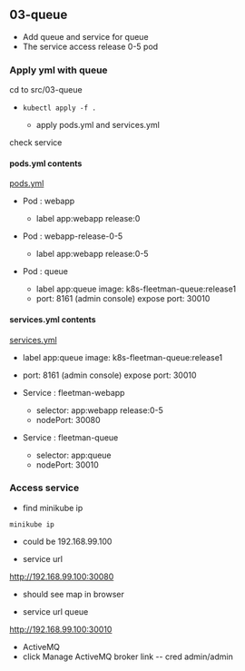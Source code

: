 ## 03-queue 

* Add queue and service for queue
* The service access release 0-5 pod

### Apply yml with queue
cd to src/03-queue

* `kubectl apply -f .`

  - apply pods.yml and services.yml

check service

#### pods.yml contents
[pods.yml](file:pods.yml)

- Pod : webapp 
  - label app:webapp release:0

- Pod : webapp-release-0-5 
  - label app:webapp release:0-5


- Pod : queue
  - label app:queue  image: k8s-fleetman-queue:release1
  - port: 8161 (admin console) expose port: 30010
    

#### services.yml contents
[services.yml](file:services.yml)

  - label app:queue  image: k8s-fleetman-queue:release1
  - port: 8161 (admin console) expose port: 30010
    	
	
- Service : fleetman-webapp 
  - selector:  app:webapp release:0-5
  - nodePort: 30080

	
- Service : fleetman-queue 
  - selector:  app:queue
  - nodePort: 30010

### Access service 

* find minikube ip

`minikube ip`
  - could be 192.168.99.100

* service url

http://192.168.99.100:30080

  - should see map in browser


* service url queue

http://192.168.99.100:30010

  - ActiveMQ 
  - click Manage ActiveMQ broker link -- cred admin/admin
  

